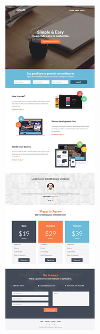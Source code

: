 

![alt text](https://github.com/girijakangutkar/UI-dotSquare/blob/girija/1718080786297010_687735069%20(1).jpeg)
